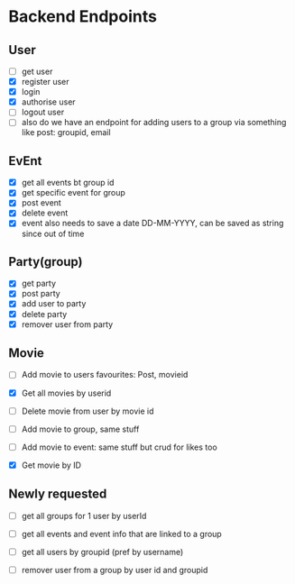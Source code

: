 # Backend Endpoints

## User
- [ ] get user
- [X] register user
- [X] login
- [X] authorise user
- [ ] logout user
- [ ] also do we have an endpoint for adding users to a group via something like post: groupid, email

## EvEnt
- [X] get all events bt group id
- [X] get specific event for group
- [X] post event
- [X] delete event
- [X] event also needs to save a date DD-MM-YYYY, can be saved as string since out of time

## Party(group)
- [X] get party
- [X] post party
- [X] add user to party
- [X] delete party
- [X] remover user from party

## Movie
- [ ] Add movie to users favourites: Post, movieid
- [X] Get all movies by userid
- [ ] Delete movie from user by movie id
- [ ] Add movie to group, same stuff
- [ ] Add movie to event: same stuff but crud for likes too
- [X] Get movie by ID


## Newly requested
- [ ] get all groups for 1 user by userId
- [ ] get all events and event info that are linked to a group
- [ ] get all users by groupid (pref by username)
- [ ] remover user from a group by user id and groupid





